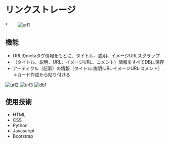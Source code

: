 # リンクストレージ
*　　
![url1](https://user-images.githubusercontent.com/87357349/155911995-096324a8-ae58-41c7-b5c8-3d50c94e03fc.JPG)　　
## 機能
* URLのmetaタグ情報をもとに、タイトル、説明、イメージURLスクラップ
* （タイトル、説明、URL、イメージURL、コメント）情報をすべてDBに保存
* アーティクル（記事）の情報（タイトル·説明·URL·イメージURL·コメント）→カード作成から貼り付ける

![url2](https://user-images.githubusercontent.com/87357349/155911999-3096c3d5-abc2-4daf-bb0a-97842deca93b.JPG)
![url3](https://user-images.githubusercontent.com/87357349/155912001-1e5f91eb-8b34-4071-bf9e-6a30258dff1b.JPG)
![db1](https://user-images.githubusercontent.com/87357349/155912003-9c6825ef-6076-493a-994c-14b3c2e61492.JPG)

## 使用技術　　
* HTML
* CSS
* Python
* Javascript
* Bootstrap
